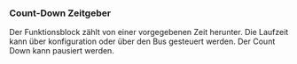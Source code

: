 ﻿### Count-Down Zeitgeber

Der Funktionsblock zählt von einer vorgegebenen Zeit herunter.
Die Laufzeit kann über konfiguration oder über den Bus gesteuert werden.
Der Count Down kann pausiert werden.

